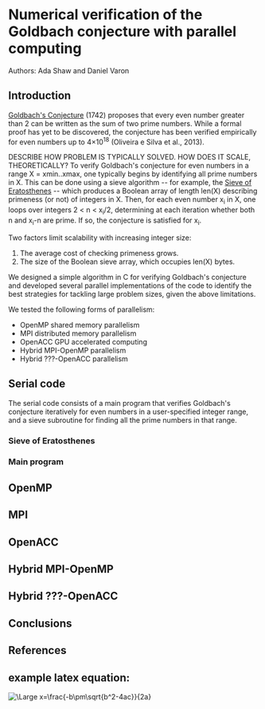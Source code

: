 # Numerical verification of the Goldbach conjecture with parallel computing
Authors: Ada Shaw and Daniel Varon

## Introduction
[Goldbach's Conjecture](https://en.wikipedia.org/wiki/Goldbach%27s_conjecture) (1742) proposes that every even number greater than 2 can be written as the sum of two prime numbers. While a formal proof has yet to be discovered, the conjecture has been verified empirically for even numbers up to 4&times;10<sup>18</sup> (Oliveira e Silva et al., 2013).

DESCRIBE HOW PROBLEM IS TYPICALLY SOLVED. HOW DOES IT SCALE, THEORETICALLY?
To verify Goldbach's conjecture for even numbers in a range X = xmin..xmax, one typically begins by identifying all prime numbers in X. This can be done using a sieve algorithm -- for example, the [Sieve of Eratosthenes](https://en.wikipedia.org/wiki/Sieve_of_Eratosthenes) -- which produces a Boolean array of length len(X) describing primeness (or not) of integers in X. Then, for each even number x<sub>i</sub> in X, one loops over integers 2 < n < x<sub>i</sub>/2, determining at each iteration whether both n and x<sub>i</sub>-n are prime. If so, the conjecture is satisfied for x<sub>i</sub>.

Two factors limit scalability with increasing integer size:
  1. The average cost of checking primeness grows.
  2. The size of the Boolean sieve array, which occupies len(X) bytes.

We designed a simple algorithm in C for verifying Goldbach's conjecture and developed several parallel implementations of the code to identify the best strategies for tackling large problem sizes, given the above limitations.

We tested the following forms of parallelism:

  * OpenMP shared memory parallelism
  * MPI distributed memory parallelism
  * OpenACC GPU accelerated computing
  * Hybrid MPI-OpenMP parallelism
  * Hybrid ???-OpenACC parallelism

## Serial code
The serial code consists of a main program that verifies Goldbach's conjecture iteratively for even numbers in a user-specified integer range, and a sieve subroutine for finding all the prime numbers in that range.

### Sieve of Eratosthenes

### Main program

## OpenMP

## MPI

## OpenACC

## Hybrid MPI-OpenMP

## Hybrid ???-OpenACC

## Conclusions

## References


## example latex equation:
<img src="https://latex.codecogs.com/svg.latex?\Large&space;x=\frac{-b\pm\sqrt{b^2-4ac}}{2a}" title="\Large x=\frac{-b\pm\sqrt{b^2-4ac}}{2a}" />
